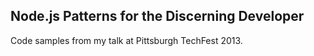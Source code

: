 ## Node.js Patterns for the Discerning Developer

Code samples from my talk at Pittsburgh TechFest 2013.